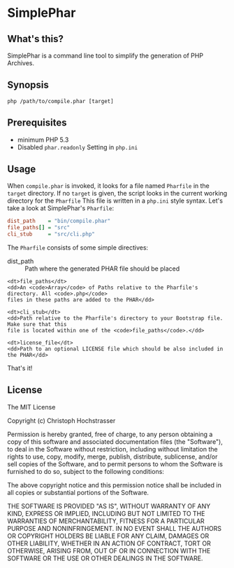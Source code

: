 SimplePhar
==========

## What's this?

SimplePhar is a command line tool to simplify the generation of PHP Archives.

## Synopsis
```
php /path/to/compile.phar [target]
```

## Prerequisites
* minimum PHP 5.3
* Disabled `phar.readonly` Setting in `php.ini`

## Usage

When `compile.phar` is invoked, it looks for a file named `Pharfile` in the `target` directory.
If no `target` is given, the script looks in the current working directory for the `Pharfile`
This file is written in a `php.ini` style syntax. Let's take a look at SimplePhar's `Pharfile`:

```ini
dist_path    = "bin/compile.phar"
file_paths[] = "src"
cli_stub     = "src/cli.php"
```

The `Pharfile` consists of some simple directives:

<dl>
    <dt>dist_path</dt>
    <dd>Path where the generated PHAR file should be placed</dd>
    
    <dt>file_paths</dt>
    <dd>An <code>Array</code> of Paths relative to the Pharfile's directory. All <code>.php</code> 
    files in these paths are added to the PHAR</dd>
    
    <dt>cli_stub</dt>
    <dd>Path relative to the Pharfile's directory to your Bootstrap file. Make sure that this
    file is located within one of the <code>file_paths</code>.</dd>
    
    <dt>license_file</dt>
    <dd>Path to an optional LICENSE file which should be also included in the PHAR</dd>
</dl>

That's it!

## License

The MIT License

Copyright (c) Christoph Hochstrasser

Permission is hereby granted, free of charge, to any person obtaining a copy
of this software and associated documentation files (the "Software"), to deal
in the Software without restriction, including without limitation the rights
to use, copy, modify, merge, publish, distribute, sublicense, and/or sell
copies of the Software, and to permit persons to whom the Software is
furnished to do so, subject to the following conditions:

The above copyright notice and this permission notice shall be included in
all copies or substantial portions of the Software.

THE SOFTWARE IS PROVIDED "AS IS", WITHOUT WARRANTY OF ANY KIND, EXPRESS OR
IMPLIED, INCLUDING BUT NOT LIMITED TO THE WARRANTIES OF MERCHANTABILITY,
FITNESS FOR A PARTICULAR PURPOSE AND NONINFRINGEMENT. IN NO EVENT SHALL THE
AUTHORS OR COPYRIGHT HOLDERS BE LIABLE FOR ANY CLAIM, DAMAGES OR OTHER
LIABILITY, WHETHER IN AN ACTION OF CONTRACT, TORT OR OTHERWISE, ARISING FROM,
OUT OF OR IN CONNECTION WITH THE SOFTWARE OR THE USE OR OTHER DEALINGS IN
THE SOFTWARE.
